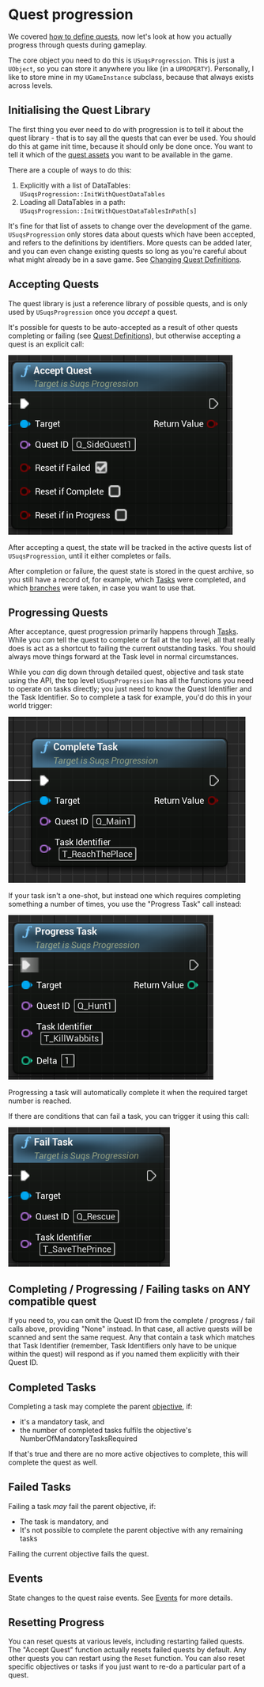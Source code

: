 # Quest progression

We covered [how to define quests](Quests.md), now let's look at how you actually
progress through quests during gameplay.

The core object you need to do this is `USuqsProgression`. This is just a `UObject`,
so you can store it anywhere you like (in a `UPROPERTY`). Personally, I like to
store mine in my `UGameInstance` subclass, because that always exists across levels.

## Initialising the Quest Library

The first thing you ever need to do with progression is to tell it about the
quest library - that is to say all the quests that can ever be used. You should
do this at game init time, because it should only be done once. You want to tell
it which of the [quest assets](Quest.md) you want to be available in the game.

There are a couple of ways to do this:

1. Explicitly with a list of DataTables: `USuqsProgression::InitWithQuestDataTables`
2. Loading all DataTables in a path: `USuqsProgression::InitWithQuestDataTablesInPath[s]`

It's fine for that list of assets to change over the development of the game.
`USuqsProgression` only stores data about quests which have been accepted, and 
refers to the definitions by identifiers. More quests can be added later, and you
can even change existing quests so long as you're careful about what might already
be in a save game. See [Changing Quest Definitions](ChangingQuestDefinitions.md).

## Accepting Quests

The quest library is just a reference library of possible quests, and is only 
used by `USuqsProgression` once you *accept* a quest.

It's possible for quests to be auto-accepted as a result of other quests completing
or failing (see [Quest Definitions](Quests.md)), but otherwise accepting a quest
is an explicit call:

![Accept Quest](img/acceptquest.png)

After accepting a quest, the state will be tracked in the active
quests list of `USuqsProgression`, until it either completes or fails.

After completion or failure, the quest state is stored in the quest archive, 
so you still have a record of, for example, which [Tasks](Tasks.md) were completed, 
and which [branches](Branching.md) were taken, in case you want to use that. 

## Progressing Quests

After acceptance, quest progression primarily happens through [Tasks](Tasks.md).
While you *can* tell the quest to complete or fail at the top level, all that 
really does is act as a shortcut to failing the current outstanding tasks. You 
should always move things forward at the Task level in normal circumstances.

While you *can* dig down through detailed quest, objective and task state using
the API, the top level `USuqsProgression` has all the functions you need to 
operate on tasks directly; you just need to know the Quest Identifier and the
Task Identifier. So to complete a task for example, you'd do this in your world
trigger:

![Complete Task](img/completetask.png)

If your task isn't a one-shot, but instead one which requires completing something
a number of times, you use the "Progress Task" call instead:

![Progress Task](img/progresstask.png)

Progressing a task will automatically complete it when the required target number
is reached.

If there are conditions that can fail a task, you can trigger it using this call:

![Fail Task](img/failtask.png)

## Completing / Progressing / Failing tasks on ANY compatible quest

If you need to, you can omit the Quest ID from the complete / progress / fail calls
above, providing "None" instead. In that case, all active quests will be scanned
and sent the same request. Any that contain a task which matches that Task Identifier
(remember, Task Identifiers only have to be unique within the quest) will respond
as if you named them explicitly with their Quest ID.

## Completed Tasks

Completing a task may complete the parent [objective](Objectives.md), if:

* it's a mandatory task, and
* the number of completed tasks fulfils the objective's NumberOfMandatoryTasksRequired

If that's true and there are no more active objectives to complete, this will
complete the quest as well.


## Failed Tasks

Failing a task *may* fail the parent objective, if:

* The task is mandatory, and
* It's not possible to complete the parent objective with any remaining tasks

Failing the current objective fails the quest.

## Events

State changes to the quest raise events. See [Events](Events.md) for more details.

## Resetting Progress

You can reset quests at various levels, including restarting failed quests.
The "Accept Quest" function actually resets failed quests by default. Any other
quests you can restart using the `Reset` function. You can also reset specific
objectives or tasks if you just want to re-do a particular part of a quest.

